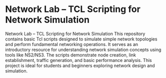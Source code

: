 # Network Lab – TCL Scripting for Network Simulation

Network Lab – TCL Scripting for Network Simulation
This repository contains basic Tcl scripts designed to simulate simple network topologies and perform fundamental networking operations. It serves as an introductory resource for understanding network simulation concepts using tools like NS2/NS3. The scripts demonstrate node creation, link establishment, traffic generation, and basic performance analysis. This project is ideal for students and beginners exploring network design and simulation.
